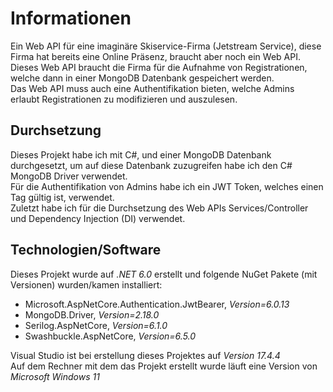 # Informationen
Ein Web API für eine imaginäre Skiservice-Firma (Jetstream Service), diese Firma hat bereits eine Online Präsenz, braucht aber noch ein Web API.  
Dieses Web API braucht die Firma für die Aufnahme von Registrationen, welche dann in einer MongoDB Datenbank gespeichert werden.  
Das Web API muss auch eine Authentifikation bieten, welche Admins erlaubt Registrationen zu modifizieren und auszulesen.  

## Durchsetzung

Dieses Projekt habe ich mit C#, und einer MongoDB Datenbank durchgesetzt, um auf diese Datenbank zuzugreifen habe ich den C# MongoDB Driver verwendet.  
Für die Authentifikation von Admins habe ich ein JWT Token, welches einen Tag gültig ist, verwendet.  
Zuletzt habe ich für die Durchsetzung des Web APIs Services/Controller und Dependency Injection (DI) verwendet.

## Technologien/Software
Dieses Projekt wurde auf *.NET 6.0* erstellt und folgende NuGet Pakete (mit Versionen) wurden/kamen installiert:  
- Microsoft.AspNetCore.Authentication.JwtBearer, *Version=6.0.13*
- MongoDB.Driver, *Version=2.18.0*
- Serilog.AspNetCore, *Version=6.1.0*
- Swashbuckle.AspNetCore, *Version=6.5.0*  

Visual Studio ist bei erstellung dieses Projektes auf *Version 17.4.4*  
Auf dem Rechner mit dem das Projekt erstellt wurde läuft eine Version von *Microsoft Windows 11*
